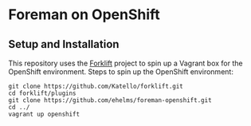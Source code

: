 # Foreman on OpenShift

## Setup and Installation

This repository uses the [Forklift]() project to spin up a Vagrant box for the OpenShift environment. Steps to spin up the OpenShift environment:

    git clone https://github.com/Katello/forklift.git
    cd forklift/plugins
    git clone https://github.com/ehelms/foreman-openshift.git
    cd ../
    vagrant up openshift
